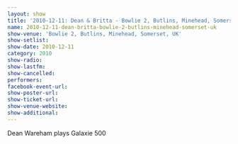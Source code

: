 ```yaml
---
layout: show
title: '2010-12-11: Dean & Britta - Bowlie 2, Butlins, Minehead, Somerset, UK'
name: 2010-12-11-dean-britta-bowlie-2-butlins-minehead-somerset-uk
show-venue: 'Bowlie 2, Butlins, Minehead, Somerset, UK'
show-setlist: 
show-date: 2010-12-11
category: 2010
show-radio: 
show-lastfm: 
show-cancelled: 
performers: 
facebook-event-url: 
show-poster-url: 
show-ticket-url: 
show-venue-website: 
show-additional: 
---
```


Dean Wareham plays Galaxie 500